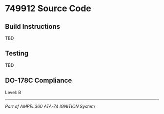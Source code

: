 # 749912 Source Code

## Build Instructions

TBD

## Testing

TBD

## DO-178C Compliance

Level: B

---

*Part of AMPEL360 ATA-74 IGNITION System*
